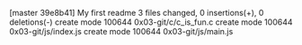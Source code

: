 [master 39e8b41] My first readme
 3 files changed, 0 insertions(+), 0 deletions(-)
 create mode 100644 0x03-git/c/c_is_fun.c
 create mode 100644 0x03-git/js/index.js
 create mode 100644 0x03-git/js/main.js
